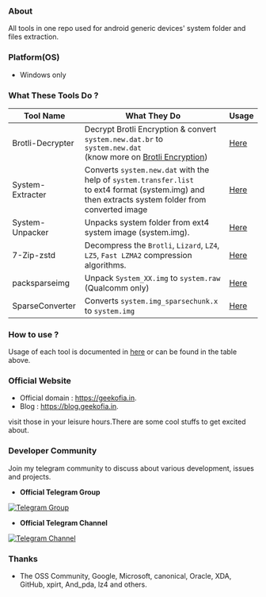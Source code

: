 ### About
All tools in one repo used for android generic devices' system folder and files extraction.

### Platform(OS)
- Windows only

### What These Tools Do ?
|  Tool Name | What They Do  |  Usage |
|---|---|---|
| Brotli-Decrypter  | Decrypt Brotli Encryption & convert `system.new.dat.br` to `system.new.dat`<br/>(know more on [Brotli Encryption](https://en.wikipedia.org/wiki/Brotli))  |[Here](/docs/Brotli-Decrypter.md)|
| System-Extracter  | Converts `system.new.dat` with the help of `system.transfer.list`<br/> to ext4 format (system.img) and then extracts system folder from converted image |[Here](/docs/System-Extracter.md)|
| System-Unpacker   | Unpacks system folder from ext4 system image (system.img).|[Here](/docs/System-Unpacker.md)|
| 7-Zip-zstd        | Decompress the `Brotli`, `Lizard`, `LZ4`, `LZ5`, `Fast LZMA2` compression algorithms.|[Here](/docs/lz4-decompress)|
| packsparseimg		| Unpack `System_XX.img` to `system.raw` (Qualcomm only)|[Here](/docs/packsparseimg.md)|
| SparseConverter	| Converts `system.img_sparsechunk.x` to `system.img`|[Here](/docs/SparseConverter.md)|

### How to use ?
Usage of each tool is documented in [here](/docs) or can be found in the table above.

### Official Website
- Official domain : https://geekofia.in.
- Blog : https://blog.geekofia.in.

visit those in your leisure hours.There are some cool stuffs to get excited about.

### Developer Community
Join my telegram community to discuss about various development, issues and projects.

- **Official Telegram Group**

[![Telegram Group](http://icons.iconarchive.com/icons/froyoshark/enkel/128/Telegram-icon.png)](https://goo.gl/iEFPAh)

- **Official Telegram Channel**

[![Telegram Channel](http://icons.iconarchive.com/icons/froyoshark/enkel/128/Telegram-icon.png)](https://goo.gl/YaTQMi)

### Thanks
- The OSS Community, Google, Microsoft, canonical, Oracle, XDA, GitHub, xpirt, And_pda, lz4 and others.
